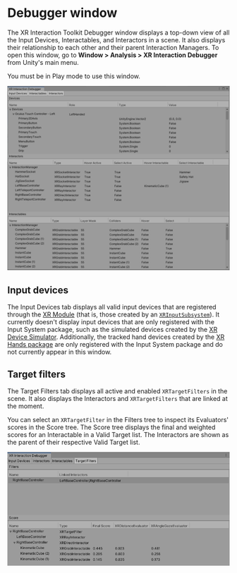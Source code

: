 # Debugger window

The XR Interaction Toolkit Debugger window displays a top-down view of all the Input Devices, Interactables, and Interactors in a scene. It also displays their relationship to each other and their parent Interaction Managers. To open this window, go to **Window &gt; Analysis &gt; XR Interaction Debugger** from Unity's main menu.

You must be in Play mode to use this window.

![interaction-debugger](images/interaction-debugger.png)

## Input devices

The Input Devices tab displays all valid input devices that are registered through the [XR Module](https://docs.unity3d.com/Manual/com.unity.modules.xr.html) (that is, those created by an [`XRInputSubsystem`](https://docs.unity3d.com/ScriptReference/XR.XRInputSubsystem.html)). It currently doesn't display input devices that are only registered with the Input System package, such as the simulated devices created by the [XR Device Simulator](xr-device-simulator-overview.md). Additionally, the tracked hand devices created by the [XR Hands package](https://docs.unity3d.com/2023.1/Documentation/Manual/com.unity.xr.hands.html) are only registered with the Input System package and do not currently appear in this window.

## Target filters

The Target Filters tab displays all active and enabled `XRTargetFilters` in the scene. It also displays the Interactors and `XRTargetFilters` that are linked at the moment.

You can select an `XRTargetFilter` in the Filters tree to inspect its Evaluators' scores in the Score tree. The Score tree displays the final and weighted scores for an Interactable in a Valid Target list. The Interactors are shown as the parent of their respective Valid Target list.

![xr-target-filter-debugger](images/xr-target-filter-debugger.png)
